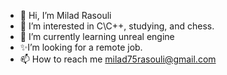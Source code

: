 - 👋 Hi, I’m Milad Rasouli
- 👀 I’m interested in C\C++, studying, and chess.
- 🌱 I’m currently learning unreal engine
- ✨I’m looking for a remote job.
- 📫 How to reach me milad75rasouli@gmail.com

<!---
Milad75Rasouli/Milad75Rasouli is a ✨ special ✨ repository because its `README.md` (this file) appears on your GitHub profile.
You can click the Preview link to take a look at your changes.
--->
